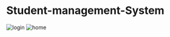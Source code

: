 
# Student-management-System
![login](https://user-images.githubusercontent.com/75174877/127668065-9dee7f99-2102-417c-8aa9-afc3a180ab80.jpg)
![home](https://user-images.githubusercontent.com/75174877/127673960-d2a9752f-c353-406f-abd3-d9f0db19ed87.jpg)
